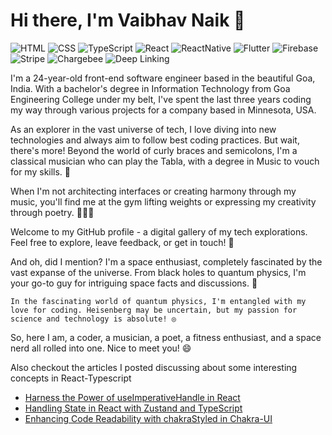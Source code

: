 # Hi there, I'm Vaibhav Naik 👋

![HTML](https://img.shields.io/badge/HTML-E34F26?style=for-the-badge&logo=html5&logoColor=white)
![CSS](https://img.shields.io/badge/CSS-1572B6?&style=for-the-badge&logo=css3&logoColor=white)
![TypeScript](https://img.shields.io/badge/TypeScript-3178C6?style=for-the-badge&logo=typescript&logoColor=white)
![React](https://img.shields.io/badge/React-61DAFB?style=for-the-badge&logo=react&logoColor=black)
![ReactNative](https://img.shields.io/badge/React_Native-20232A?style=for-the-badge&logo=react&logoColor=61DAFB)
![Flutter](https://img.shields.io/badge/Flutter-02569B?style=for-the-badge&logo=flutter&logoColor=white)
![Firebase](https://img.shields.io/badge/Firebase-FFCA28?style=for-the-badge&logo=firebase&logoColor=black)
![Stripe](https://img.shields.io/badge/Stripe-008CDD?style=for-the-badge&logo=stripe&logoColor=white)
![Chargebee](https://img.shields.io/badge/Chargebee-EC4C47?style=for-the-badge&logo=chargebee&logoColor=white)
![Deep Linking](https://img.shields.io/badge/Deep_Linking-3DDC84?style=for-the-badge&logo=android&logoColor=white)

I'm a 24-year-old front-end software engineer based in the beautiful Goa, India. With a bachelor's degree in Information Technology from Goa Engineering College under my belt, I've spent the last three years coding my way through various projects for a company based in Minnesota, USA.

As an explorer in the vast universe of tech, I love diving into new technologies and always aim to follow best coding practices. But wait, there's more! Beyond the world of curly braces and semicolons, I'm a classical musician who can play the Tabla, with a degree in Music to vouch for my skills. 🎵

When I'm not architecting interfaces or creating harmony through my music, you'll find me at the gym lifting weights or expressing my creativity through poetry. 🏋️‍♂️📝

Welcome to my GitHub profile - a digital gallery of my tech explorations. Feel free to explore, leave feedback, or get in touch! 💬

And oh, did I mention? I'm a space enthusiast, completely fascinated by the vast expanse of the universe. From black holes to quantum physics, I'm your go-to guy for intriguing space facts and discussions. 🌌

`In the fascinating world of quantum physics, I'm entangled with my love for coding. Heisenberg may be uncertain, but my passion for science and technology is absolute! ◎`

So, here I am, a coder, a musician, a poet, a fitness enthusiast, and a space nerd all rolled into one. Nice to meet you! 😄


Also checkout the articles I posted discussing about some interesting concepts in React-Typescript
- [Harness the Power of useImperativeHandle in React](https://medium.com/@vaib1324/harness-the-power-of-useimperativehandle-in-react-9995f53fe149)
- [Handling State in React with Zustand and TypeScript](https://medium.com/@vaib1324/handling-state-in-react-with-zustand-and-typescript-454464a07eed)
- [Enhancing Code Readability with chakraStyled in Chakra-UI](https://medium.com/@vaib1324/enhancing-code-readability-with-chakrastyled-in-chakra-ui-9c656219a924)
